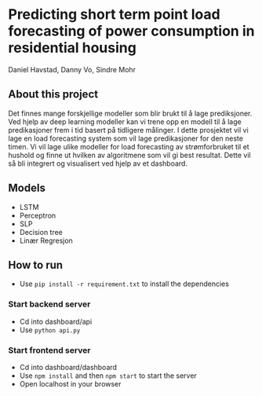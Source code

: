 # Predicting short term point load forecasting of power consumption in residential housing
Daniel Havstad, Danny Vo, Sindre Mohr

## About this project
Det finnes mange forskjellige modeller som blir brukt til å lage prediksjoner. Ved hjelp av deep learning modeller kan vi trene opp en modell til å lage predikasjoner frem i tid basert på tidligere målinger. I dette prosjektet vil vi lage en load forecasting system som vil lage predikasjoner for den neste timen. Vi vil lage ulike modeller for load forecasting av strømforbruket til et hushold og finne ut hvilken av algoritmene som vil gi best resultat. Dette vil så bli integrert og visualisert ved hjelp av et dashboard. 

## Models
- LSTM
- Perceptron
- SLP
- Decision tree
- Linær Regresjon

## How to run
- Use `pip install -r requirement.txt` to install the dependencies
### Start backend server
- Cd into dashboard/api
- Use `python api.py`

### Start frontend server
- Cd into dashboard/dashboard
- Use `npm install` and then `npm start` to start the server
- Open localhost in your browser
